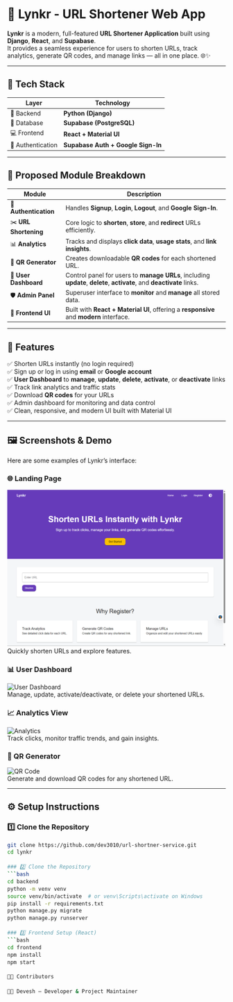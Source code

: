 # 🔗 Lynkr - URL Shortener Web App

**Lynkr** is a modern, full-featured **URL Shortener Application** built using **Django**, **React**, and **Supabase**.  
It provides a seamless experience for users to shorten URLs, track analytics, generate QR codes, and manage links — all in one place. 🌐✨  

---

## 🚀 Tech Stack

| Layer | Technology |
|-------|-------------|
| 🧠 Backend | **Python (Django)** |
| 💾 Database | **Supabase (PostgreSQL)** |
| 💻 Frontend | **React + Material UI** |
| 🔐 Authentication | **Supabase Auth + Google Sign-In** |

---

## 🧩 Proposed Module Breakdown

| Module | Description |
|--------|--------------|
| 🔑 **Authentication** | Handles **Signup**, **Login**, **Logout**, and **Google Sign-In**. |
| ✂️ **URL Shortening** | Core logic to **shorten**, **store**, and **redirect** URLs efficiently. |
| 📊 **Analytics** | Tracks and displays **click data**, **usage stats**, and **link insights**. |
| 🧾 **QR Generator** | Creates downloadable **QR codes** for each shortened URL. |
| 🧭 **User Dashboard** | Control panel for users to **manage URLs**, including **update**, **delete**, **activate**, and **deactivate** links. |
| 🛡️ **Admin Panel** | Superuser interface to **monitor** and **manage** all stored data. |
| 🎨 **Frontend UI** | Built with **React + Material UI**, offering a **responsive** and **modern** interface. |

---

## 🧠 Features

✅ Shorten URLs instantly (no login required)  
✅ Sign up or log in using **email** or **Google account**  
✅ **User Dashboard** to **manage**, **update**, **delete**, **activate**, or **deactivate** links  
✅ Track link analytics and traffic stats  
✅ Download **QR codes** for your URLs  
✅ Admin dashboard for monitoring and data control  
✅ Clean, responsive, and modern UI built with Material UI

---

## 🖼️ Screenshots & Demo

Here are some examples of Lynkr’s interface:

### 🌐 Landing Page
![Landing Page](./screenshots/landing_page.png)  
Quickly shorten URLs and explore features.

### 📊 User Dashboard
![User Dashboard](./screenshots/user_dashboard.png)  
Manage, update, activate/deactivate, or delete your shortened URLs.

### 📈 Analytics View
![Analytics](./screenshots/analytics.png)  
Track clicks, monitor traffic trends, and gain insights.

### 🧾 QR Generator
![QR Code](./screenshots/qr_generator.png)  
Generate and download QR codes for any shortened URL.

---

## ⚙️ Setup Instructions

### 1️⃣ Clone the Repository
```bash
git clone https://github.com/dev3010/url-shortner-service.git
cd lynkr

### 2️⃣ Clone the Repository
```bash
cd backend
python -m venv venv
source venv/bin/activate  # or venv\Scripts\activate on Windows
pip install -r requirements.txt
python manage.py migrate
python manage.py runserver

### 3️⃣ Frontend Setup (React)
```bash
cd frontend
npm install
npm start

🧑‍💻 Contributors

👨‍💻 Devesh — Developer & Project Maintainer
